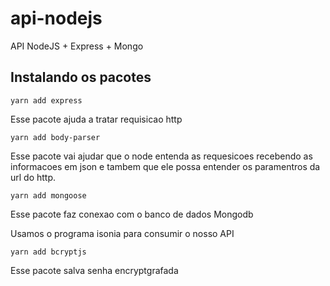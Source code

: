 # api-nodejs
API NodeJS + Express + Mongo

## Instalando os pacotes

```
yarn add express
```

Esse pacote ajuda a tratar requisicao http

```
yarn add body-parser
```

Esse pacote vai ajudar que o node entenda as requesicoes recebendo as informacoes
em json e tambem que ele possa entender os paramentros da url do http.

```
yarn add mongoose
```

Esse pacote faz conexao com o banco de dados Mongodb

Usamos o programa isonia para consumir o nosso API

```
yarn add bcryptjs 
```
Esse pacote salva senha encryptgrafada

